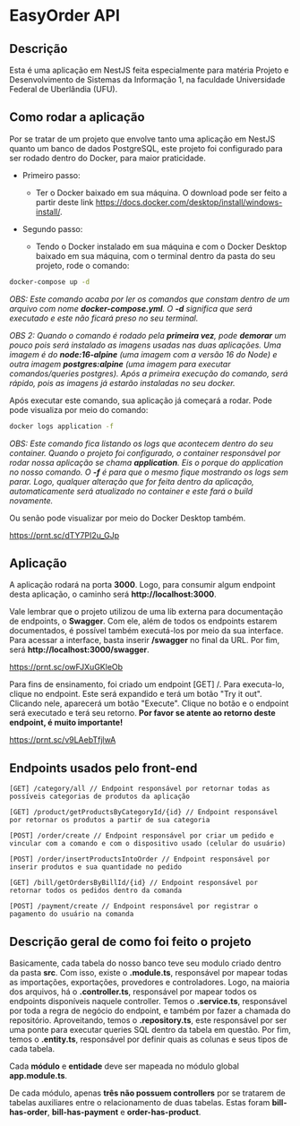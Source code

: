 # EasyOrder API

## Descrição

Esta é uma aplicação em NestJS feita especialmente para matéria Projeto e Desenvolvimento de Sistemas da Informação 1, na faculdade Universidade Federal de Uberlândia (UFU).

## Como rodar a aplicação

Por se tratar de um projeto que envolve tanto uma aplicação em NestJS quanto um banco de dados PostgreSQL, este projeto foi configurado para ser rodado dentro do Docker, para maior praticidade.

- Primeiro passo:

  - Ter o Docker baixado em sua máquina. O download pode ser feito a partir deste link https://docs.docker.com/desktop/install/windows-install/.

- Segundo passo:
  - Tendo o Docker instalado em sua máquina e com o Docker Desktop baixado em sua máquina, com o terminal dentro da pasta do seu projeto, rode o comando:

```bash
docker-compose up -d
```

_OBS: Este comando acaba por ler os comandos que constam dentro de um arquivo com nome **docker-compose.yml**. O **-d** significa que será executado e este não ficará preso no seu terminal._

_OBS 2: Quando o comando é rodado pela **primeira vez**, pode **demorar** um pouco pois será instalado as imagens usadas nas duas aplicações. Uma imagem é do **node:16-alpine** (uma imagem com a versão 16 do Node) e outra imagem **postgres:alpine** (uma imagem para executar comandos/queries postgres). Após a primeira execução do comando, será rápido, pois as imagens já estarão instaladas no seu docker._

Após executar este comando, sua aplicação já começará a rodar. Pode pode visualiza por meio do comando:

```bash
docker logs application -f
```

_OBS: Este comando fica listando os logs que acontecem dentro do seu container. Quando o projeto foi configurado, o container responsável por rodar nossa aplicação se chama **application**. Eis o porque do application no nosso comando. O **-f** é para que o mesmo fique mostrando os logs sem parar. Logo, qualquer alteração que for feita dentro da aplicação, automaticamente será atualizado no container e este fará o build novamente._

Ou senão pode visualizar por meio do Docker Desktop também.

https://prnt.sc/dTY7PI2u_GJp

## Aplicação

A aplicação rodará na porta **3000**. Logo, para consumir algum endpoint desta aplicação, o caminho será **http://localhost:3000**.

Vale lembrar que o projeto utilizou de uma lib externa para documentação de endpoints, o **Swagger**. Com ele, além de todos os endpoints estarem documentados, é possível também executá-los por meio da sua interface. Para acessar a interface, basta inserir **/swagger** no final da URL. Por fim, será **http://localhost:3000/swagger**.

https://prnt.sc/owFJXuGKleOb

Para fins de ensinamento, foi criado um endpoint [GET] /. Para executa-lo, clique no endpoint. Este será expandido e terá um botão "Try it out". Clicando nele, aparecerá um botão "Execute". Clique no botão e o endpoint será executado e terá seu retorno. **Por favor se atente ao retorno deste endpoint, é muito importante!**

https://prnt.sc/v9LAebTfjlwA

## Endpoints usados pelo front-end

```
[GET] /category/all // Endpoint responsável por retornar todas as possíveis categorias de produtos da aplicação

[GET] /product/getProductsByCategoryId/{id} // Endpoint responsável por retornar os produtos a partir de sua categoria

[POST] /order/create // Endpoint responsável por criar um pedido e vincular com a comando e com o dispositivo usado (celular do usuário)

[POST] /order/insertProductsIntoOrder // Endpoint responsável por inserir produtos e sua quantidade no pedido

[GET] /bill/getOrdersByBillId/{id} // Endpoint responsável por retornar todos os pedidos dentro da comanda

[POST] /payment/create // Endpoint responsável por registrar o pagamento do usuário na comanda
```

## Descrição geral de como foi feito o projeto

Basicamente, cada tabela do nosso banco teve seu modulo criado dentro da pasta **src**. Com isso, existe o **.module.ts**, responsável por mapear todas as importações, exportações, provedores e controladores. Logo, na maioria dos arquivos, há o **.controller.ts**, responsável por mapear todos os endpoints disponíveis naquele controller. Temos o **.service.ts**, responsável por toda a regra de negócio do endpoint, e também por fazer a chamada do repositório. Aproveitando, temos o **.repository.ts**, este responsável por ser uma ponte para executar queries SQL dentro da tabela em questão. Por fim, temos o **.entity.ts**, responsável por definir quais as colunas e seus tipos de cada tabela.

Cada **módulo** e **entidade** deve ser mapeada no módulo global **app.module.ts**.

De cada módulo, apenas **três não possuem controllers** por se tratarem de tabelas auxiliares entre o relacionamento de duas tabelas. Estas foram **bill-has-order**, **bill-has-payment** e **order-has-product**.
